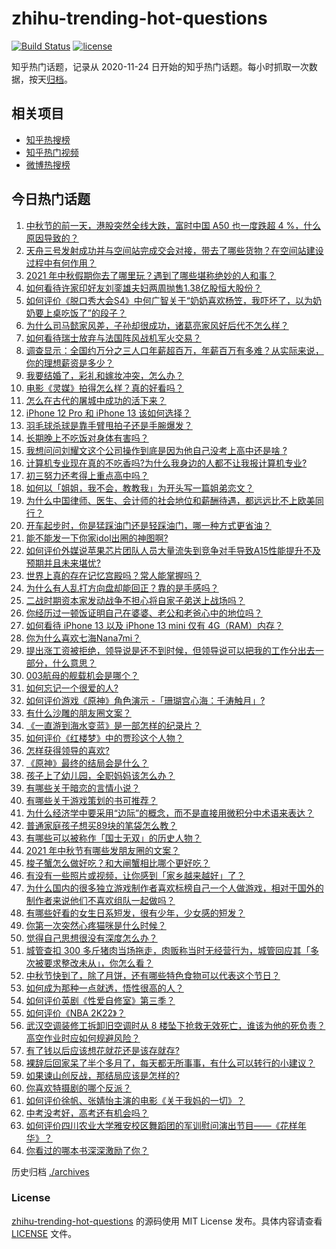 # zhihu-trending-hot-questions

[![Build Status](https://github.com/justjavac/zhihu-trending-hot-questions/workflows/ci/badge.svg?branch=master)](https://github.com/justjavac/zhihu-trending-hot-questions/actions)
[![license](https://img.shields.io/github/license/justjavac/zhihu-trending-hot-questions)](https://github.com/justjavac/zhihu-trending-hot-questions/blob/master/LICENSE)

知乎热门话题，记录从 2020-11-24 日开始的知乎热门话题。每小时抓取一次数据，按天[归档](./archives)。

## 相关项目

- [知乎热搜榜](https://github.com/justjavac/zhihu-trending-top-search)
- [知乎热门视频](https://github.com/justjavac/zhihu-trending-hot-video)
- [微博热搜榜](https://github.com/justjavac/weibo-trending-hot-search)

## 今日热门话题

<!-- BEGIN -->
<!-- 最后更新时间 Tue Sep 21 2021 07:15:25 GMT+0800 (China Standard Time) -->

1. [中秋节的前一天，港股突然全线大跌，富时中国 A50 也一度跌超 4 %，什么原因导致的？](https://www.zhihu.com/question/487940504)
1. [天舟三号发射成功并与空间站完成交会对接，带去了哪些货物？在空间站建设过程中有何作用？](https://www.zhihu.com/question/487898231)
1. [2021 年中秋假期你去了哪里玩？遇到了哪些堪称绝妙的人和事？](https://www.zhihu.com/question/487274740)
1. [如何看待许家印好友刘銮雄夫妇两周抛售1.38亿股恒大股份？](https://www.zhihu.com/question/487572780)
1. [如何评价《脱口秀大会S4》中何广智关于“奶奶喜欢杨笠，我吓坏了，以为奶奶要上桌吃饭了”的段子？](https://www.zhihu.com/question/485441053)
1. [为什么司马懿家风差，子孙却很成功，诸葛亮家风好后代不怎么样？](https://www.zhihu.com/question/473668109)
1. [如何看待瑞士放弃与法国阵风战机军火交易？](https://www.zhihu.com/question/487903774)
1. [调查显示：全国约万分之三人口年薪超百万，年薪百万有多难？从实际来说，你的理想薪资是多少？](https://www.zhihu.com/question/487694489)
1. [我要结婚了，彩礼和嫁妆冲突，怎么办？](https://www.zhihu.com/question/487336103)
1. [电影《灵媒》拍得怎么样？真的好看吗？](https://www.zhihu.com/question/487456764)
1. [怎么在古代的屠城中成功的活下来？](https://www.zhihu.com/question/20638408)
1. [iPhone 12 Pro 和 iPhone 13 该如何选择？](https://www.zhihu.com/question/487221028)
1. [羽毛球杀球是靠手臂甩拍子还是手腕爆发？](https://www.zhihu.com/question/437090535)
1. [长期晚上不吃饭对身体有害吗？](https://www.zhihu.com/question/311716580)
1. [我想问问刘耀文这个公司操作到底是因为他自己没考上高中还是啥 ?](https://www.zhihu.com/question/487530581)
1. [计算机专业现在真的不吃香吗?为什么我身边的人都不让我报计算机专业?](https://www.zhihu.com/question/470635141)
1. [初三努力还考得上重点高中吗？](https://www.zhihu.com/question/487880978)
1. [如何以「姐姐，我不会，教教我」为开头写一篇姐弟恋文？](https://www.zhihu.com/question/453867329)
1. [为什么中国律师、医生、会计师的社会地位和薪酬待遇，都远远比不上欧美同行？](https://www.zhihu.com/question/486570444)
1. [开车起步时，你是猛踩油门还是轻踩油门，哪一种方式更省油？](https://www.zhihu.com/question/454188537)
1. [能不能发一下你家idol出圈的神图啊?](https://www.zhihu.com/question/480021456)
1. [如何评价外媒说苹果芯片团队人员大量流失到竞争对手导致A15性能提升不及预期并且未来堪忧?](https://www.zhihu.com/question/487209741)
1. [世界上真的存在记忆宫殿吗？常人能掌握吗？](https://www.zhihu.com/question/22519910)
1. [为什么有人乱打方向盘却能回正？靠的是手感吗？](https://www.zhihu.com/question/473550294)
1. [二战时期资本家发动战争不担心将自家子弟送上战场吗？](https://www.zhihu.com/question/484995263)
1. [你经历过一顿饭证明自己在婆婆、老公和老爸心中的地位吗？](https://www.zhihu.com/question/482319340)
1. [如何看待 iPhone 13 以及 iPhone 13 mini 仅有 4G（RAM）内存？](https://www.zhihu.com/question/487156929)
1. [你为什么喜欢七海Nana7mi？](https://www.zhihu.com/question/471180232)
1. [提出涨工资被拒绝，领导说是还不到时候，但领导说可以把我的工作分出去一部分，什么意思？](https://www.zhihu.com/question/474092672)
1. [003航母的舰载机会是哪个？](https://www.zhihu.com/question/484220361)
1. [如何忘记一个很爱的人?](https://www.zhihu.com/question/463974363)
1. [如何评价游戏《原神》角色演示 -「珊瑚宫心海：千涛触月」?](https://www.zhihu.com/question/487930749)
1. [有什么沙雕的朋友圈文案？](https://www.zhihu.com/question/479197730)
1. [《一直游到海水变蓝》是一部怎样的纪录片？](https://www.zhihu.com/question/373790087)
1. [如何评价《红楼梦》中的贾珍这个人物？](https://www.zhihu.com/question/470778440)
1. [怎样获得领导的喜欢?](https://www.zhihu.com/question/414743835)
1. [《原神》最终的结局会是什么？](https://www.zhihu.com/question/481776328)
1. [孩子上了幼儿园，全职妈妈该怎么办？](https://www.zhihu.com/question/487144187)
1. [有哪些关于暗恋的言情小说？](https://www.zhihu.com/question/55331956)
1. [有哪些关于游戏策划的书可推荐？](https://www.zhihu.com/question/20000882)
1. [为什么经济学中要采用“边际”的概念，而不是直接用微积分中术语来表达？](https://www.zhihu.com/question/475108550)
1. [普通家庭孩子想买89块的笔袋怎么教？](https://www.zhihu.com/question/412814432)
1. [有哪些可以被称作「国士无双」的历史人物？](https://www.zhihu.com/question/28882313)
1. [2021 年中秋节有哪些发朋友圈的文案？](https://www.zhihu.com/question/486156028)
1. [梭子蟹怎么做好吃？和大闸蟹相比哪个更好吃？](https://www.zhihu.com/question/478389154)
1. [有没有一些照片或视频，让你感到「家乡越来越好」了？](https://www.zhihu.com/question/487165159)
1. [为什么国内的很多独立游戏制作者喜欢标榜自己一个人做游戏，相对于国外的制作者来说他们不喜欢组队一起做吗？](https://www.zhihu.com/question/482019045)
1. [有哪些好看的女生日系短发，很有少年，少女感的短发？](https://www.zhihu.com/question/370583548)
1. [你第一次突然心疼猫咪是什么时候？](https://www.zhihu.com/question/447735643)
1. [觉得自己思想很没有深度怎么办？](https://www.zhihu.com/question/472876997)
1. [城管查扣 300 多斤猪肉当场拖走，肉贩称当时无经营行为，城管回应其「多次被要求整改未从」，你怎么看？](https://www.zhihu.com/question/487654571)
1. [中秋节快到了，除了月饼，还有哪些特色食物可以代表这个节日？](https://www.zhihu.com/question/484655989)
1. [如何成为那种一点就透，悟性很高的人？](https://www.zhihu.com/question/300313253)
1. [如何评价英剧《性爱自修室》第三季？](https://www.zhihu.com/question/487371776)
1. [如何评价《NBA 2K22》？](https://www.zhihu.com/question/485960210)
1. [武汉空调装修工拆卸旧空调时从 8 楼坠下抢救无效死亡，谁该为他的死负责？高空作业时应如何规避风险？](https://www.zhihu.com/question/487806156)
1. [有了钱以后应该想花就花还是该存就存?](https://www.zhihu.com/question/487839100)
1. [裸辞后回家呆了半个多月了，每天都无所事事，有什么可以转行的小建议？](https://www.zhihu.com/question/479780950)
1. [如果谏山创反战，那结局应该是怎样的?](https://www.zhihu.com/question/487318373)
1. [你喜欢特摄剧的哪个反派？](https://www.zhihu.com/question/487147130)
1. [如何评价徐帆、张婧怡主演的电影《关于我妈的一切》？](https://www.zhihu.com/question/485556631)
1. [中考没考好，高考还有机会吗？](https://www.zhihu.com/question/475840454)
1. [如何评价四川农业大学雅安校区舞蹈团的军训慰问演出节目——《花样年华》？](https://www.zhihu.com/question/487656234)
1. [你看过的哪本书深深激励了你？](https://www.zhihu.com/question/484146401)

<!-- END -->

历史归档 [./archives](./archives)

### License

[zhihu-trending-hot-questions](https://github.com/justjavac/zhihu-trending-hot-questions)
的源码使用 MIT License 发布。具体内容请查看 [LICENSE](./LICENSE) 文件。
